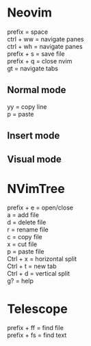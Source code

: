 # Neovim

prefix = space<br>
ctrl + ww = navigate panes<br>
ctrl + wh = navigate panes<br>
prefix + s = save file<br>
prefix + q = close nvim<br>
gt = navigate tabs

## Normal mode
yy = copy line<br>
p = paste<br>

## Insert mode

## Visual mode

# NVimTree

prefix + e = open/close<br>
a = add file<br>
d = delete file<br>
r = rename file<br>
c = copy file<br>
x = cut file<br>
p = paste file<br>
Ctrl + x = horizontal split<br>
Ctrl + t = new tab<br>
Ctrl + d = vertical split<br>
g? = help


# Telescope
prefix + ff = find file<br>
prefix + fs = find text
